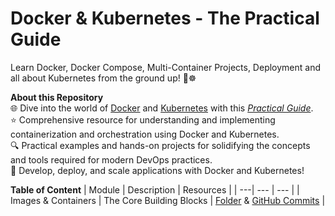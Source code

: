 # Docker & Kubernetes - The Practical Guide

Learn Docker, Docker Compose, Multi-Container Projects, Deployment and all about Kubernetes from the ground up! 🐳☸️

**About this Repository**<br />
🌐 Dive into the world of [Docker](https://react.dev/) and [Kubernetes](https://kubernetes.io/) with this _[Practical Guide](https://www.udemy.com/course/docker-kubernetes-the-practical-guide/)_.<br />
⭐ Comprehensive resource for understanding and implementing containerization and orchestration using Docker and Kubernetes.<br />
🔍 Practical examples and hands-on projects for solidifying the concepts and tools required for modern DevOps practices.<br />
🚀 Develop, deploy, and scale applications with Docker and Kubernetes!

**Table of Content**
| Module | Description | Resources |
| ---| --- | --- |
| Images & Containers | The Core Building Blocks | [Folder](./images-containers) & [GitHub Commits](https://github.com/ThomasCode92/docker-k8s-practical-guide/commits/images-containers/) |
